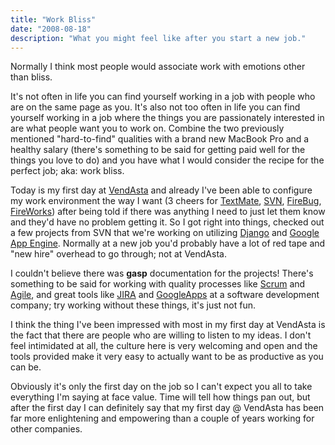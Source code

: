 ```yaml
---
title: "Work Bliss"
date: "2008-08-18"
description: "What you might feel like after you start a new job."
---
```


<aside class="tldr">
Normally I think most people would associate work with emotions other than bliss.
</aside>

It's not often in life you can find yourself working in a job with people who are on the same page as you. It's also not too often in life you can find yourself working in a job where the things you are passionately interested in are what people want you to work on. Combine the two previously mentioned "hard-to-find" qualities with a brand new MacBook Pro and a healthy salary (there's something to be said for getting paid well for the things you love to do) and you have what I would consider the recipe for the perfect job; aka: work bliss.

Today is my first day at [VendAsta](https://www.vendasta.com) and already I've been able to configure my work environment the way I want (3 cheers for [TextMate](https://macromates.com/), [SVN](https://subversion.tigris.org/), [FireBug](https://www.getfirebug.com), [FireWorks](https://www.adobe.com/fireworks)) after being told if there was anything I need to just let them know and they'd have no problem getting it. So I got right into things, checked out a few projects from SVN that we're working on utilizing [Django](https://www.djangoproject.com) and [Google App Engine](https://code.google.com/appengine/). Normally at a new job you'd probably have a lot of red tape and "new hire" overhead to go through; not at VendAsta.

I couldn't believe there was **gasp** documentation for the projects! There's something to be said for working with quality processes like [Scrum](https://en.wikipedia.org/wiki/Scrum_(development)) and [Agile](https://en.wikipedia.org/wiki/Agile_software_development), and great tools like [JIRA](https://www.atlassian.com/software/jira/) and [GoogleApps](https://www.google.com/a/help/intl/en/index.html) at a software development company; try working without these things, it's just not fun.

I think the thing I've been impressed with most in my first day at VendAsta is the fact that there are people who are willing to listen to my ideas. I don't feel intimidated at all, the culture here is very welcoming and open and the tools provided make it very easy to actually want to be as productive as you can be.

Obviously it's only the first day on the job so I can't expect you all to take everything I'm saying at face value. Time will tell how things pan out, but after the first day I can definitely say that my first day @ VendAsta has been far more enlightening and empowering than a couple of years working for other companies.
